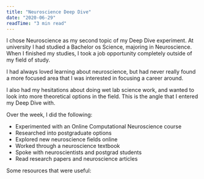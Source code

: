 ```yaml
---
title: "Neuroscience Deep Dive"
date: "2020-06-29"
readTime: "3 min read"
---
```


I chose Neuroscience as my second topic of my Deep Dive experiment. At university I had studied a Bachelor os Science, majoring in Neuroscience. When I finished my studies, I took a job opportunity completely outside of my field of study.

I had always loved learning about neuroscience, but had never really found a more focused area that I was interested in focusing a career around.

I also had my hesitations about doing wet lab science work, and wanted to look into more theoretical options in the field. This is the angle that I entered my Deep Dive with.

Over the week, I did the following:

- Experimented with an Online Computational Neuroscience course
- Researched into postgraduate options
- Explored new neuroscience fields online
- Worked through a neuroscience textbook
- Spoke with neuroscientists and postgrad students
- Read research papers and neuroscience articles

Some resources that were useful:
